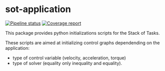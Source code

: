 sot-application
===============

[![Pipeline status](https://gitlab.laas.fr/stack-of-tasks/sot-application/badges/master/pipeline.svg)](https://gitlab.laas.fr/stack-of-tasks/sot-application/commits/master)
[![Coverage report](https://gitlab.laas.fr/stack-of-tasks/sot-application/badges/master/coverage.svg?job=doc-coverage)](http://projects.laas.fr/gepetto/doc/stack-of-tasks/sot-application/master/coverage/)


This package provides python initializations scripts for the Stack of
Tasks.

These scripts are aimed at initializing control graphs dependending on
the application:

 - type of control variable (velocity, acceleration, torque)
 - type of solver (equality only inequality and equality).
